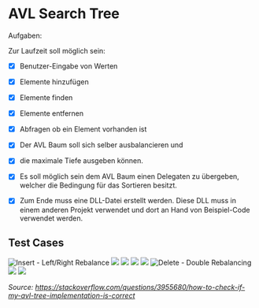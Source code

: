 # AVL Search Tree

Aufgaben:

Zur Laufzeit soll möglich sein:
- [x] Benutzer-Eingabe von Werten
- [x] Elemente hinzufügen
- [x] Elemente finden
- [x] Elemente entfernen
- [x] Abfragen ob ein Element vorhanden ist
- [x] Der AVL Baum soll sich selber ausbalancieren und 
- [x] die maximale Tiefe ausgeben können.
- [x] Es soll möglich sein dem AVL Baum einen Delegaten zu übergeben, welcher die Bedingung für das Sortieren besitzt.
- [x] Zum Ende muss eine DLL-Datei erstellt werden. Diese DLL muss in einem anderen Projekt verwendet und dort an Hand von Beispiel-Code verwendet werden.


## Test Cases

![Insert - Left/Right Rebalance](../assets/images/AVL_testing1.png)
![](../assets/images/AVL_testing2.png)
![](../assets/images/AVL_testing2b.png)
![](../assets/images/AVL_testing3.png)
![](../assets/images/AVL_testing3b.png)
![Delete - Double Rebalancing](../assets/images/AVL_testing4.png)
![](../assets/images/AVL_testing5.png)
![](../assets/images/AVL_testing5b.png)

*Source: https://stackoverflow.com/questions/3955680/how-to-check-if-my-avl-tree-implementation-is-correct*
